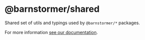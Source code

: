 # @barnstormer/shared

Shared set of utils and typings used by `@barnstormer/*` packages.

For more information [see our documentation](https://docs.barnstormer.com/).
